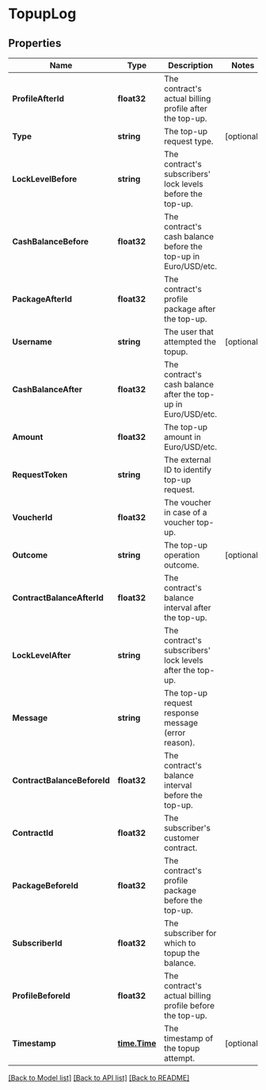 # TopupLog

## Properties

Name | Type | Description | Notes
------------ | ------------- | ------------- | -------------
**ProfileAfterId** | **float32** | The contract&#39;s actual billing profile after the top-up. | 
**Type** | **string** | The top-up request type. | [optional] 
**LockLevelBefore** | **string** | The contract&#39;s subscribers&#39; lock levels before the top-up. | 
**CashBalanceBefore** | **float32** | The contract&#39;s cash balance before the top-up in Euro/USD/etc. | 
**PackageAfterId** | **float32** | The contract&#39;s profile package after the top-up. | 
**Username** | **string** | The user that attempted the topup. | [optional] 
**CashBalanceAfter** | **float32** | The contract&#39;s cash balance after the top-up in Euro/USD/etc. | 
**Amount** | **float32** | The top-up amount in Euro/USD/etc. | 
**RequestToken** | **string** | The external ID to identify top-up request. | 
**VoucherId** | **float32** | The voucher in case of a voucher top-up. | 
**Outcome** | **string** | The top-up operation outcome. | [optional] 
**ContractBalanceAfterId** | **float32** | The contract&#39;s balance interval after the top-up. | 
**LockLevelAfter** | **string** | The contract&#39;s subscribers&#39; lock levels after the top-up. | 
**Message** | **string** | The top-up request response message (error reason). | 
**ContractBalanceBeforeId** | **float32** | The contract&#39;s balance interval before the top-up. | 
**ContractId** | **float32** | The subscriber&#39;s customer contract. | 
**PackageBeforeId** | **float32** | The contract&#39;s profile package before the top-up. | 
**SubscriberId** | **float32** | The subscriber for which to topup the balance. | 
**ProfileBeforeId** | **float32** | The contract&#39;s actual billing profile before the top-up. | 
**Timestamp** | [**time.Time**](time.Time.md) | The timestamp of the topup attempt. | [optional] 

[[Back to Model list]](../README.md#documentation-for-models) [[Back to API list]](../README.md#documentation-for-api-endpoints) [[Back to README]](../README.md)


